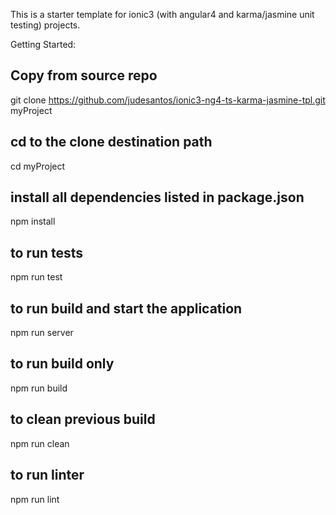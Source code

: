 This is a starter template for ionic3 (with angular4 and karma/jasmine unit testing) projects.

Getting Started:

## Copy from source repo

git clone https://github.com/judesantos/ionic3-ng4-ts-karma-jasmine-tpl.git myProject

## cd to the clone destination path

cd myProject

## install all dependencies listed in package.json

npm install


## to run tests

npm run test


## to run build and start the application

npm run server


## to run build only

npm run build

## to clean previous build

npm run clean


## to run linter


npm run lint
